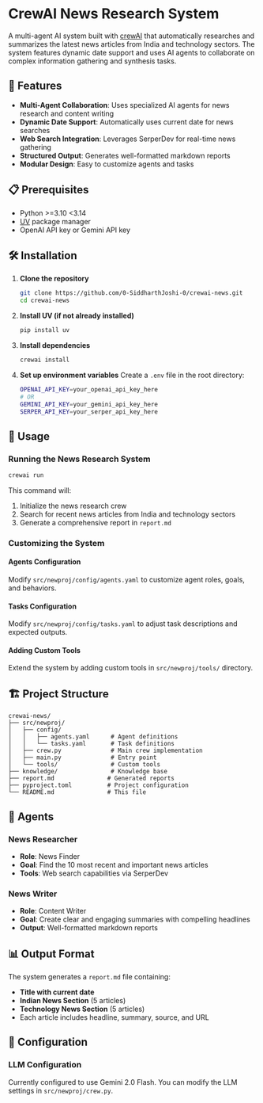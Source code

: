 # CrewAI News Research System

A multi-agent AI system built with [crewAI](https://crewai.com) that automatically researches and summarizes the latest news articles from India and technology sectors. The system features dynamic date support and uses AI agents to collaborate on complex information gathering and synthesis tasks.

## 🚀 Features

- **Multi-Agent Collaboration**: Uses specialized AI agents for news research and content writing
- **Dynamic Date Support**: Automatically uses current date for news searches
- **Web Search Integration**: Leverages SerperDev for real-time news gathering
- **Structured Output**: Generates well-formatted markdown reports
- **Modular Design**: Easy to customize agents and tasks

## 📋 Prerequisites

- Python >=3.10 <3.14
- [UV](https://docs.astral.sh/uv/) package manager
- OpenAI API key or Gemini API key

## 🛠️ Installation

1. **Clone the repository**
   ```bash
   git clone https://github.com/0-SiddharthJoshi-0/crewai-news.git
   cd crewai-news
   ```

2. **Install UV (if not already installed)**
   ```bash
   pip install uv
   ```

3. **Install dependencies**
   ```bash
   crewai install
   ```

4. **Set up environment variables**
   Create a `.env` file in the root directory:
   ```bash
   OPENAI_API_KEY=your_openai_api_key_here
   # OR
   GEMINI_API_KEY=your_gemini_api_key_here
   SERPER_API_KEY=your_serper_api_key_here
   ```

## 🎯 Usage

### Running the News Research System

```bash
crewai run
```

This command will:
1. Initialize the news research crew
2. Search for recent news articles from India and technology sectors
3. Generate a comprehensive report in `report.md`

### Customizing the System

#### Agents Configuration
Modify `src/newproj/config/agents.yaml` to customize agent roles, goals, and behaviors.

#### Tasks Configuration  
Modify `src/newproj/config/tasks.yaml` to adjust task descriptions and expected outputs.

#### Adding Custom Tools
Extend the system by adding custom tools in `src/newproj/tools/` directory.

## 🏗️ Project Structure

```
crewai-news/
├── src/newproj/
│   ├── config/
│   │   ├── agents.yaml      # Agent definitions
│   │   └── tasks.yaml       # Task definitions
│   ├── crew.py              # Main crew implementation
│   ├── main.py              # Entry point
│   └── tools/               # Custom tools
├── knowledge/               # Knowledge base
├── report.md               # Generated reports
├── pyproject.toml          # Project configuration
└── README.md               # This file
```

## 🤖 Agents

### News Researcher
- **Role**: News Finder
- **Goal**: Find the 10 most recent and important news articles
- **Tools**: Web search capabilities via SerperDev

### News Writer
- **Role**: Content Writer  
- **Goal**: Create clear and engaging summaries with compelling headlines
- **Output**: Well-formatted markdown reports

## 📊 Output Format

The system generates a `report.md` file containing:
- **Title with current date**
- **Indian News Section** (5 articles)
- **Technology News Section** (5 articles)
- Each article includes headline, summary, source, and URL

## 🔧 Configuration

### LLM Configuration
Currently configured to use Gemini 2.0 Flash. You can modify the LLM settings in `src/newproj/crew.py`.

